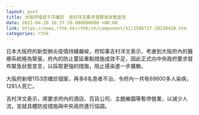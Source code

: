 ```yaml
---
layout: post
title: 大阪府增逾千宗確診　吉村洋文要求發緊急狀態宣言
date: 2021-04-20 16:37:20.000000000 +08:00
link: https://news.rthk.hk/rthk/ch/component/k2/1586737-20210420.htm
categories: rthk
---
```


日本大阪府的新型肺炎疫情持續嚴峻，府知事吉村洋文表示，考慮到大阪府內的醫療系統極為緊張，府內的防止蔓延重點措施成效不足，因此正式向中央政府要求發布緊急狀態宣言，以採取更強的措施，阻止感染進一步擴散。

大阪府新增1153宗確診個案，再多8名患者不治，令府內一共有69800多人染病，1281人死亡。

吉村洋文表示，將要求府內的酒店、百貨公司、主題樂園等暫停營業，以減少人流，並就具體防疫措施與中央政府進行協調。

